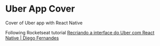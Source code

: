 # Uber App Cover
Cover of Uber app with React Native

Following Rocketseat tutorial [Recriando a interface do Uber com React Native | Diego Fernandes](https://www.youtube.com/watch?v=bg-U0xZwcRk)
